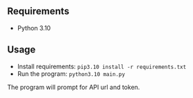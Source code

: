 ## Requirements

- Python 3.10

## Usage

- Install requirements: `pip3.10 install -r requirements.txt`
- Run the program: `python3.10 main.py`

The program will prompt for API url and token.
